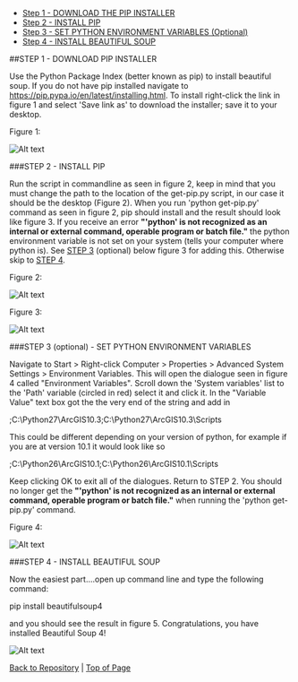 - [Step 1 - DOWNLOAD THE PIP INSTALLER](https://github.com/cameronezzi/KML-to-Layer-Post-Process/blob/master/docs_images/bs4_install.md#step-1---download-the-pip-installer)
- [Step 2 - INSTALL PIP](https://github.com/cameronezzi/KML-to-Layer-Post-Process/blob/master/docs_images/bs4_install.md#step-2---install-pip)
- [Step 3  - SET PYTHON ENVIRONMENT VARIABLES (Optional)](https://github.com/cameronezzi/KML-to-Layer-Post-Process/blob/master/docs_images/bs4_install.md#step-3-optional---set-python-environment-variables)
- [Step 4 - INSTALL BEAUTIFUL SOUP](https://github.com/cameronezzi/KML-to-Layer-Post-Process/blob/master/docs_images/bs4_install.md#step-4---install-beautiful-soup)

##STEP 1 - DOWNLOAD PIP INSTALLER

Use the Python Package Index (better known as pip) to install beautiful soup. If you do not have pip installed navigate to
https://pip.pypa.io/en/latest/installing.html. To install right-click the link in figure 1 and select 'Save link as' to download the installer; save it to your desktop.

Figure 1:

 ![Alt text](/../master/docs_images/Pip.png?raw=true)
 
###STEP 2 - INSTALL PIP

Run the script in commandline as seen in figure 2, keep in mind that you must change the path to the location of the get-pip.py script, in our case it should be the desktop (Figure 2). When you run 'python get-pip.py' command as seen in figure 2, pip should install and the result should look like figure 3. If you receive an error <b>"'python' is not recognized as an internal or external command, operable program or batch file."</b>  the python environment variable is not set on your system (tells your computer where python is). See [STEP 3](https://github.com/cameronezzi/KML-to-Layer-Post-Process/blob/master/docs_images/bs4_install.md#step-3-optional---set-python-environment-variables) (optional) below figure 3 for adding this. Otherwise skip to [STEP 4](https://github.com/cameronezzi/KML-to-Layer-Post-Process/blob/master/docs_images/bs4_install.md#step-4---install-beautiful-soup).

Figure 2:

 ![Alt text](/../master/docs_images/commandline1.png?raw=true)
 
Figure 3:

 ![Alt text](/../master/docs_images/commandline2.png?raw=true)

###STEP 3 (optional) - SET PYTHON ENVIRONMENT VARIABLES

Navigate to Start > Right-click Computer > Properties > Advanced System Settings > Environment Variables. This will open the dialogue seen in figure 4 called "Environment Variables". Scroll down the 'System variables' list to the 'Path' variable (circled in red) select it and click it. In the "Variable Value" text box got the the very end of the string and add in 

;C:\Python27\ArcGIS10.3;C:\Python27\ArcGIS10.3\Scripts        

This could be different depending on your version of python, for example if you are at version 10.1 it would look like so

;C:\Python26\ArcGIS10.1;C:\Python26\ArcGIS10.1\Scripts

Keep clicking OK to exit all of the dialogues. Return to STEP 2. You should no longer get the <b>"'python' is not recognized as an internal or external command, operable program or batch file."</b> when running the 'python get-pip.py' command.

Figure 4:

 ![Alt text](/../master/docs_images/env_var.png?raw=true)
 
###STEP 4 - INSTALL BEAUTIFUL SOUP
 
 Now the easiest part....open up command line and type the following command:
 
 pip install beautifulsoup4 
 
 and you should see the result in figure 5. Congratulations, you have installed Beautiful Soup 4!
 
  ![Alt text](/../master/docs_images/commandline3.png?raw=true)
  
  [Back to Repository](https://github.com/cameronezzi/KML-to-Layer-Post-Process) | [Top of Page](https://github.com/cameronezzi/KML-to-Layer-Post-Process/blob/master/docs_images/bs4_install.md#step-1---download-the-pip-installer)
